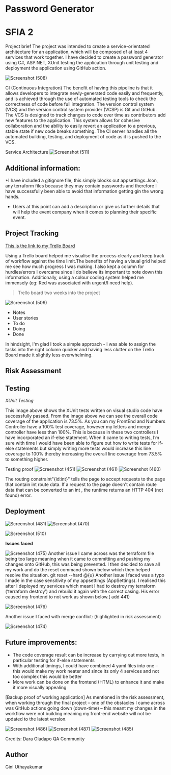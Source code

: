 # **Password Generator**
# SFIA 2


Project brief
The project was intended to create a service-orientated architecture for an application, which will be composed of at least 4 services that work together. I have decided to create a password generator using C#, ASP.NET, XUnit testing the application through unit testing and deployment the application using GitHub action.

![Screenshot (508)](https://user-images.githubusercontent.com/82108067/123120872-95209980-d43c-11eb-891a-d53ab2eababf.png)

CI (Continuous Integration)
The benefit of having this pipeline is that it allows developers to integrate newly-generated code easily and frequently, and is achieved through the use of automated testing tools to check the correctness of code before full integration.
The version control system (VCS) and the version control system provider (VCSP) is Git and GitHub. The VCS is designed to track changes to code over time as contributors add new features to the application. This system allows for cohesive collaboration and the ability to easily revert an application to a previous, stable state if new code breaks something. The CI server handles all the automated building, testing, and deployment of code as it is pushed to the VCS.

Service Architecture
![Screenshot (511)](https://user-images.githubusercontent.com/82108067/123141788-aa072800-d450-11eb-9d90-a601f43bcde5.png)

**Additional information:**
---

<!-- UL -->
*I have included a gitignore file, this simply blocks out appsettings.Json, any terraform files because they may contain passwords and therefore I have successfully been able to avoid that information getting gin the wrong hands. 

* Users at this point can add a description or give us further details that will help the event company when it comes to planning their specific event.

**Project Tracking**
---


[This is the link to my Trello Board](https://trello.com/b/ioxDkTOo/qaproject)

Using a Trello board helped me visualise the process clearly and keep track of workflow against the time limit.The benefits of having a visual grid helped me see how much progress I was making. I also kept a column for hurdles/errors I overcame since I do believe its important to note down this information. Additionally, using a colour coding system helped me immensely (eg: Red was associated with urgent/I need help).

<!-- Blockquote -->
> Trello board two weeks into the project

![Screenshot (509)](https://user-images.githubusercontent.com/82108067/123125828-c56a3700-d440-11eb-971e-f1e8fa2e6827.png)

* Notes
* User stories
* To do
* Doing
* Done

In hindsight, I'm glad I took a simple approach - I was able to assign the tasks into the right column quicker and having less clutter on the Trello Board made it slightly less overwhelming. 



**Risk Assessment**
---



**Testing**
---

*XUnit Testing*
 
This image above shows the XUnit tests written on visual studio code have successfully passed.
From the image above we can see the overall code coverage of the application is 73.5%. As you can my FrontEnd and Numbers Controller have a 100% test coverage, however my letters and merge controller have less than 100%. This is because in these two controllers I have incorporated an if-else statement. When it came to writing tests, I’m sure with time I would have been able to figure out how to write tests for if-else statements but simply writing more tests would increase this line coverage to 100% thereby increasing the overall line coverage from 73.5% to something higher.

Testing proof
![Screenshot (451)](https://user-images.githubusercontent.com/82108067/123105032-5afccb00-d42f-11eb-9f09-76c38bd071f1.png)
![Screenshot (461)](https://user-images.githubusercontent.com/82108067/123105042-5df7bb80-d42f-11eb-8d1c-c3315e000d34.png)
![Screenshot (460)](https://user-images.githubusercontent.com/82108067/123105049-605a1580-d42f-11eb-8480-ecb3f0c3e6eb.png)






The routing constraint"{id:int}" tells the page to accept requests to the page that contain int route data. If a request to the page doesn't contain route data that can be converted to an int , the runtime returns an HTTP 404 (not found) error.

**Deployment**
---

![Screenshot (481)](https://user-images.githubusercontent.com/82108067/123105517-c9418d80-d42f-11eb-9d20-caeb482d6286.png)
![Screenshot (470)](https://user-images.githubusercontent.com/82108067/123140404-27ca3400-d44f-11eb-8582-e8b4168fcfb0.png)

![Screenshot (510)](https://user-images.githubusercontent.com/82108067/123140394-2567da00-d44f-11eb-9e5b-86b34220acb5.png)


**Issues faced**

![Screenshot (475)](https://user-images.githubusercontent.com/82108067/123105231-8d0e2d00-d42f-11eb-8bab-9a747239668f.png)
Another issue I came across was the terraform file being too large meaning when it came to committing and pushing my changes onto GitHub, this was being prevented. I then decided to save all my work and do the reset command shown below which then helped resolve the situation.
git reset --hard @{u}
Another issue I faced was a typo I made in the case sensitivity of my appsettings (AppSettings). I realised this after I deployed my services which meant I had to destroy my terraform (‘terraform destroy’) and rebuild it again with the correct casing. His error caused my frontend to not work as shown below.( add 441)

![Screenshot (476)](https://user-images.githubusercontent.com/82108067/123139746-73301280-d44e-11eb-8bd3-f3d3a7017543.png)

Another issue I faced with merge conflict: (highlighted in risk assessment)

![Screenshot (474)](https://user-images.githubusercontent.com/82108067/123139733-6f9c8b80-d44e-11eb-8200-3c2df512fff9.png)


**Future improvements:**
---

* The code coverage result can be increase by carrying out more tests, in particular testing for if-else statements
* With additional timings, I could have combined 4 yaml files into one – this would make my work neater and since its only 4 services and not too complex this would be better
* More work can be done on the frontend (HTML) to enhance it and make it more visually appealing

[Backup proof of working application]
As mentioned in the risk assessment, when working through the final project – one of the obstacles I came across was GitHub actions going down (down-time) – this meant my changes in the workflow were not building meaning my front-end website will not be updated to the latest version.

![Screenshot (486)](https://user-images.githubusercontent.com/82108067/123105359-a616de00-d42f-11eb-8a7b-719a6f12ec17.png)
![Screenshot (487)](https://user-images.githubusercontent.com/82108067/123105415-b464fa00-d42f-11eb-9125-f91b5e3593be.png)
![Screenshot (485)](https://user-images.githubusercontent.com/82108067/123105385-aca55580-d42f-11eb-94d1-c33ad91b09db.png)




Credits:
Dara Oladapo
QA Community 


Author
---

Gini Uthayakumar
